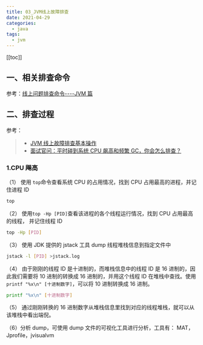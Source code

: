 ```yaml
---
title: 03_JVM线上故障排查
date: 2021-04-29
categories:
  - java
tags:
  - jvm
---
```


[[toc]]

## 一、相关排查命令

参考：[线上问题排查命令----JVM 篇](https://blog.csdn.net/u010827436/article/details/46564641)

## 二、排查过程

参考：

> - [JVM 线上故障排查基本操作](https://www.cnblogs.com/stateis0/p/9062196.html)
> - [面试官问：平时碰到系统 CPU 飙高和频繁 GC，你会怎么排查？](https://mp.weixin.qq.com/s/bflX-enjHXV2xLCX6J1qWw)

### 1.CPU 飚高

（1） 使用 `top`命令查看系统 CPU 的占用情况，找到 CPU 占用最高的进程，并记住进程 ID

```bash
top
```

（2） 使用`top -Hp [PID]`查看该进程的各个线程运行情况，找到 CPU 占用最高的线程， 并记住线程 ID

```bash
top -Hp [PID]
```

（3） 使用 JDK 提供的 jstack 工具 dump 线程堆栈信息到指定文件中

```bash
jstack -l [PID] >jstack.log
```

（4） 由于刚刚的线程 ID 是十进制的，而堆栈信息中的线程 ID 是 16 进制的，因此我们需要将 10 进制的转换成 16 进制的，并用这个线程 ID 在堆栈中查找。使用 `printf "%x\n" [十进制数字]`，可以将 10 进制转换成 16 进制。

```bash
printf "%x\n" [十进制数字]
```

（5） 通过刚刚转换的 16 进制数字从堆栈信息里找到对应的线程堆栈，就可以从该堆栈中看出端倪。

（6）分析 dump，可使用 dump 文件的可视化工具进行分析，工具有： MAT，Jprofile，jvisualvm
